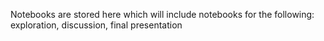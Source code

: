 Notebooks are stored here which will include notebooks for the following: exploration, discussion, final presentation